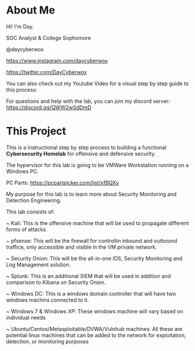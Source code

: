# About Me
Hi! I'm Day. 

SOC Analyst & College Sophomore

@daycyberwox 

https://www.instagram.com/daycyberwox

https://twitter.com/DayCyberwox 

You can also check out my Youtube Video for a visual step by step guide to this process:

For questions and help with the lab, you can join my discord server: https://discord.gg/QWW2wSdDmD

# This Project
This is a instructional step by step process to building a functional **Cybersecurity Homelab** for offensive and defensive security.

The hypervisor for this lab is going to be VMWare Workstation running on a Windows PC.

PC Parts: https://pcpartpicker.com/list/xfBQXv

My purpose for this lab is to learn more about Security Monitoring and Detection Engineering. 

This lab consists of:

  ~ Kali: This is the offensive machine that will be used to propagate different forms of attacks.
	
  ~ pfsense: This will be the firewall for controllin inbound and outbound traffice, only accessible and visible in the VM private network.
	
  ~ Security Onion: This will be the all-in-one IDS, Security Monitoring and Log Management solution.
	
  ~ Splunk: This is an additional SIEM that will be used in addition and comparison to Kibana on Security Onion.
	
  ~ Windows DC: This is a windows domain controller that will have two windows machins connected to it.
	
  ~ Windows 7 & Windows *XP*: These windows machine will vary based on individual needs
	
  ~ Ubuntu/Centos/Metasploitable/DVWA/Vulnhub machines: All these are potential linux machines that can be added to the network for exploitation, detection, or monitoring purposes
  
  
  
